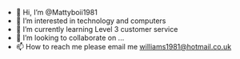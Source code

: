 - 👋 Hi, I’m @Mattyboii1981
- 👀 I’m interested in technology and computers 
- 🌱 I’m currently learning Level 3 customer service 
- 💞️ I’m looking to collaborate on ...
- 📫 How to reach me please email me williams1981@hotmail.co.uk

<!---
Mattyboii1981/Mattyboii1981 is a ✨ special ✨ repository because its `README.md` (this file) appears on your GitHub profile.
You can click the Preview link to take a look at your changes.
--->
